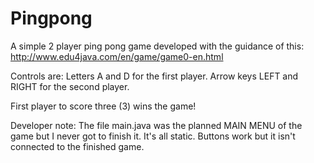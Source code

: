 # Pingpong
A simple 2 player ping pong game developed with the guidance of this:
http://www.edu4java.com/en/game/game0-en.html

Controls are:
Letters A and D for the first player.
Arrow keys LEFT and RIGHT for the second player.

First player to score three (3) wins the game!


Developer note:
The file main.java was the planned MAIN MENU of the game but I never got to finish it. It's all static. Buttons work but it isn't connected to the finished game.
